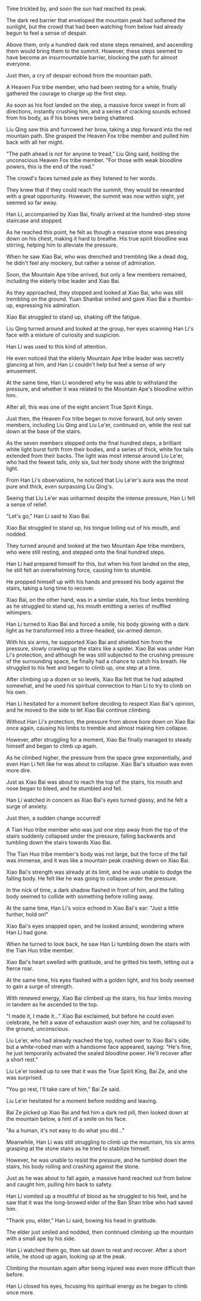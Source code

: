 Time trickled by, and soon the sun had reached its peak.

The dark red barrier that enveloped the mountain peak had softened the sunlight, but the crowd that had been watching from below had already begun to feel a sense of despair.

Above them, only a hundred dark red stone steps remained, and ascending them would bring them to the summit. However, these steps seemed to have become an insurmountable barrier, blocking the path for almost everyone.

Just then, a cry of despair echoed from the mountain path.

A Heaven Fox tribe member, who had been resting for a while, finally gathered the courage to charge up the first step.

As soon as his foot landed on the step, a massive force swept in from all directions, instantly crushing him, and a series of cracking sounds echoed from his body, as if his bones were being shattered.

Liu Qing saw this and furrowed her brow, taking a step forward into the red mountain path. She grasped the Heaven Fox tribe member and pulled him back with all her might.

"The path ahead is not for anyone to tread," Liu Qing said, holding the unconscious Heaven Fox tribe member. "For those with weak bloodline powers, this is the end of the road."

The crowd's faces turned pale as they listened to her words.

They knew that if they could reach the summit, they would be rewarded with a great opportunity. However, the summit was now within sight, yet seemed so far away.

Han Li, accompanied by Xiao Bai, finally arrived at the hundred-step stone staircase and stopped.

As he reached this point, he felt as though a massive stone was pressing down on his chest, making it hard to breathe. His true spirit bloodline was stirring, helping him to alleviate the pressure.

When he saw Xiao Bai, who was drenched and trembling like a dead dog, he didn't feel any mockery, but rather a sense of admiration.

Soon, the Mountain Ape tribe arrived, but only a few members remained, including the elderly tribe leader and Xiao Bai.

As they approached, they stopped and looked at Xiao Bai, who was still trembling on the ground. Yuan Shanbai smiled and gave Xiao Bai a thumbs-up, expressing his admiration.

Xiao Bai struggled to stand up, shaking off the fatigue.

Liu Qing turned around and looked at the group, her eyes scanning Han Li's face with a mixture of curiosity and suspicion.

Han Li was used to this kind of attention.

He even noticed that the elderly Mountain Ape tribe leader was secretly glancing at him, and Han Li couldn't help but feel a sense of wry amusement.

At the same time, Han Li wondered why he was able to withstand the pressure, and whether it was related to the Mountain Ape's bloodline within him.

After all, this was one of the eight ancient True Spirit Kings.

Just then, the Heaven Fox tribe began to move forward, but only seven members, including Liu Qing and Liu Le'er, continued on, while the rest sat down at the base of the stairs.

As the seven members stepped onto the final hundred steps, a brilliant white light burst forth from their bodies, and a series of thick, white fox tails extended from their backs. The light was most intense around Liu Le'er, who had the fewest tails, only six, but her body shone with the brightest light.

From Han Li's observations, he noticed that Liu Le'er's aura was the most pure and thick, even surpassing Liu Qing's.

Seeing that Liu Le'er was unharmed despite the intense pressure, Han Li felt a sense of relief.

"Let's go," Han Li said to Xiao Bai.

Xiao Bai struggled to stand up, his tongue lolling out of his mouth, and nodded.

They turned around and looked at the two Mountain Ape tribe members, who were still resting, and stepped onto the final hundred steps.

Han Li had prepared himself for this, but when his foot landed on the step, he still felt an overwhelming force, causing him to stumble.

He propped himself up with his hands and pressed his body against the stairs, taking a long time to recover.

Xiao Bai, on the other hand, was in a similar state, his four limbs trembling as he struggled to stand up, his mouth emitting a series of muffled whimpers.

Han Li turned to Xiao Bai and forced a smile, his body glowing with a dark light as he transformed into a three-headed, six-armed demon.

With his six arms, he supported Xiao Bai and shielded him from the pressure, slowly crawling up the stairs like a spider.
Xiao Bai was under Han Li's protection, and although he was still subjected to the crushing pressure of the surrounding space, he finally had a chance to catch his breath. He struggled to his feet and began to climb up, one step at a time.

After climbing up a dozen or so levels, Xiao Bai felt that he had adapted somewhat, and he used his spiritual connection to Han Li to try to climb on his own.

Han Li hesitated for a moment before deciding to respect Xiao Bai's opinion, and he moved to the side to let Xiao Bai continue climbing.

Without Han Li's protection, the pressure from above bore down on Xiao Bai once again, causing his limbs to tremble and almost making him collapse.

However, after struggling for a moment, Xiao Bai finally managed to steady himself and began to climb up again.

As he climbed higher, the pressure from the space grew exponentially, and even Han Li felt like he was about to collapse. Xiao Bai's situation was even more dire.

Just as Xiao Bai was about to reach the top of the stairs, his mouth and nose began to bleed, and he stumbled and fell.

Han Li watched in concern as Xiao Bai's eyes turned glassy, and he felt a surge of anxiety.

Just then, a sudden change occurred!

A Tian Huo tribe member who was just one step away from the top of the stairs suddenly collapsed under the pressure, falling backwards and tumbling down the stairs towards Xiao Bai.

The Tian Huo tribe member's body was not large, but the force of the fall was immense, and it was like a mountain peak crashing down on Xiao Bai.

Xiao Bai's strength was already at its limit, and he was unable to dodge the falling body. He felt like he was going to collapse under the pressure.

In the nick of time, a dark shadow flashed in front of him, and the falling body seemed to collide with something before rolling away.

At the same time, Han Li's voice echoed in Xiao Bai's ear: "Just a little further, hold on!"

Xiao Bai's eyes snapped open, and he looked around, wondering where Han Li had gone.

When he turned to look back, he saw Han Li tumbling down the stairs with the Tian Huo tribe member.

Xiao Bai's heart swelled with gratitude, and he gritted his teeth, letting out a fierce roar.

At the same time, his eyes flashed with a golden light, and his body seemed to gain a surge of strength.

With renewed energy, Xiao Bai climbed up the stairs, his four limbs moving in tandem as he ascended to the top.

"I made it, I made it..." Xiao Bai exclaimed, but before he could even celebrate, he felt a wave of exhaustion wash over him, and he collapsed to the ground, unconscious.

Liu Le'er, who had already reached the top, rushed over to Xiao Bai's side, but a white-robed man with a handsome face appeared, saying: "He's fine, he just temporarily activated the sealed bloodline power. He'll recover after a short rest."

Liu Le'er looked up to see that it was the True Spirit King, Bai Ze, and she was surprised.

"You go rest, I'll take care of him," Bai Ze said.

Liu Le'er hesitated for a moment before nodding and leaving.

Bai Ze picked up Xiao Bai and fed him a dark red pill, then looked down at the mountain below, a hint of a smile on his face.

"As a human, it's not easy to do what you did..."

Meanwhile, Han Li was still struggling to climb up the mountain, his six arms grasping at the stone stairs as he tried to stabilize himself.

However, he was unable to resist the pressure, and he tumbled down the stairs, his body rolling and crashing against the stone.

Just as he was about to fall again, a massive hand reached out from below and caught him, pulling him back to safety.

Han Li vomited up a mouthful of blood as he struggled to his feet, and he saw that it was the long-browed elder of the Ban Shan tribe who had saved him.

"Thank you, elder," Han Li said, bowing his head in gratitude.

The elder just smiled and nodded, then continued climbing up the mountain with a small ape by his side.

Han Li watched them go, then sat down to rest and recover. After a short while, he stood up again, looking up at the peak.

Climbing the mountain again after being injured was even more difficult than before.

Han Li closed his eyes, focusing his spiritual energy as he began to climb once more.